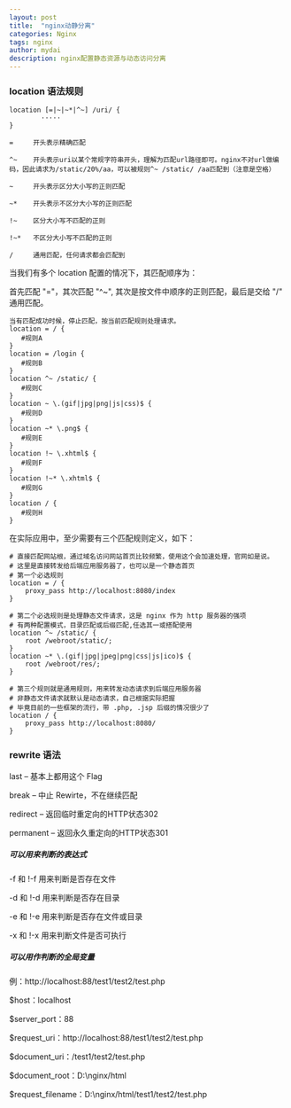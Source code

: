 ```yaml
---
layout: post
title:  "nginx动静分离"
categories: Nginx
tags: nginx
author: mydai
description: nginx配置静态资源与动态访问分离
---
```

### location 语法规则

```
location [=|~|~*|^~] /uri/ {
        ····· 
}
```

```
=     开头表示精确匹配

^~    开头表示uri以某个常规字符串开头，理解为匹配url路径即可。nginx不对url做编码，因此请求为/static/20%/aa，可以被规则^~ /static/ /aa匹配到（注意是空格）

~     开头表示区分大小写的正则匹配

~*    开头表示不区分大小写的正则匹配

!~    区分大小写不匹配的正则

!~*   不区分大小写不匹配的正则

/     通用匹配，任何请求都会匹配到
```
当我们有多个 location 配置的情况下，其匹配顺序为：

首先匹配 "="，其次匹配 "^~", 其次是按文件中顺序的正则匹配，最后是交给 "/" 通用匹配。


```
当有匹配成功时候，停止匹配，按当前匹配规则处理请求。
location = / {
   #规则A
}
location = /login {
   #规则B
}
location ^~ /static/ {
   #规则C
}
location ~ \.(gif|jpg|png|js|css)$ {
   #规则D
}
location ~* \.png$ {
   #规则E
}
location !~ \.xhtml$ {
   #规则F
}
location !~* \.xhtml$ {
   #规则G
}
location / {
   #规则H
}
```
在实际应用中，至少需要有三个匹配规则定义，如下：

```
# 直接匹配网站根，通过域名访问网站首页比较频繁，使用这个会加速处理，官网如是说。
# 这里是直接转发给后端应用服务器了，也可以是一个静态首页
# 第一个必选规则
location = / {
    proxy_pass http://localhost:8080/index
}

# 第二个必选规则是处理静态文件请求，这是 nginx 作为 http 服务器的强项
# 有两种配置模式，目录匹配或后缀匹配,任选其一或搭配使用
location ^~ /static/ {
    root /webroot/static/;
}
location ~* \.(gif|jpg|jpeg|png|css|js|ico)$ {
    root /webroot/res/;
}

# 第三个规则就是通用规则，用来转发动态请求到后端应用服务器
# 非静态文件请求就默认是动态请求，自己根据实际把握
# 毕竟目前的一些框架的流行，带 .php, .jsp 后缀的情况很少了
location / {
    proxy_pass http://localhost:8080/
}
```
### rewrite 语法
last       – 基本上都用这个 Flag

break      – 中止 Rewirte，不在继续匹配

redirect   – 返回临时重定向的HTTP状态302

permanent  – 返回永久重定向的HTTP状态301

##### 可以用来判断的表达式
-f 和 !-f    用来判断是否存在文件

-d 和 !-d    用来判断是否存在目录

-e 和 !-e    用来判断是否存在文件或目录

-x 和 !-x    用来判断文件是否可执行

##### 可以用作判断的全局变量
例：http://localhost:88/test1/test2/test.php

   $host：localhost

   $server_port：88

   $request_uri：http://localhost:88/test1/test2/test.php

   $document_uri：/test1/test2/test.php

   $document_root：D:\nginx/html

   $request_filename：D:\nginx/html/test1/test2/test.php
   
